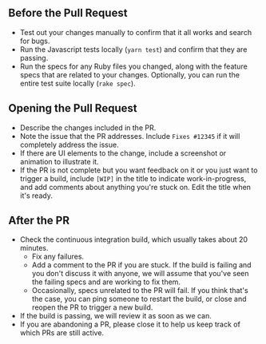 ## Before the Pull Request ##
* Test out your changes manually to confirm that it all works and search for bugs.
* Run the Javascript tests locally (`yarn test`) and confirm that they are passing.
* Run the specs for any Ruby files you changed, along with the feature specs that are related to your changes. Optionally, you can run the entire test suite locally (`rake spec`).

## Opening the Pull Request ##

* Describe the changes included in the PR.
* Note the issue that the PR addresses. Include `Fixes #12345` if it will completely address the issue.
* If there are UI elements to the change, include a screenshot or animation to illustrate it.
* If the PR is not complete but you want feedback on it or you just want to trigger a build, include `[WIP]` in the title to indicate work-in-progress, and add comments about anything you're stuck on. Edit the title when it's ready.

## After the PR ##
* Check the continuous integration build, which usually takes about 20 minutes.
    * Fix any failures.
    * Add a comment to the PR if you are stuck. If the build is failing and you don't discuss it with anyone, we will assume that you've seen the failing specs and are working to fix them.
    * Occasionally, specs unrelated to the PR will fail. If you think that's the case, you can ping someone to restart the build, or close and reopen the PR to trigger a new build.
* If the build is passing, we will review it as soon as we can.
* If you are abandoning a PR, please close it to help us keep track of which PRs are still active.
